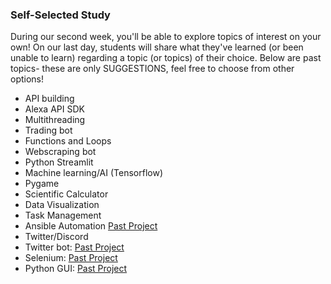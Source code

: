 ### Self-Selected Study

During our second week, you'll be able to explore topics of interest on your own! On our last day, students will share what they've learned (or been unable to learn) regarding a topic (or topics) of their choice. Below are past topics- these are only SUGGESTIONS, feel free to choose from other options!

- API building
- Alexa API SDK
- Multithreading
- Trading bot
- Functions and Loops
- Webscraping bot
- Python Streamlit
- Machine learning/AI (Tensorflow)
- Pygame
- Scientific Calculator
- Data Visualization
- Task Management
- Ansible Automation [Past Project](https://galaxy.ansible.com/rzfeeser/ansible_role_minecraft)
- Twitter/Discord
- Twitter bot: [Past Project](https://github.com/csfeeser/tweets-to-discord) 
- Selenium: [Past Project](https://github.com/csfeeser/8hrsPlease)
- Python GUI: [Past Project](https://github.com/csfeeser/mycode-1/tree/main/PyMom)

<!--
### Week 2 Labs

This is the breakdown of what labs we'll be completing in order to meet our curriculum goals!

**OS Interfacing**

~. Throughout multiple labs

**Web and RESTful APIs**

9\. RESTful Open APIs\
10\. RESTful Open APIs with requests\
11\. requests library - Open APIs\
12\. APIs and Dev Keys\
13\. RESTful APIs and Dev Keys\
14\. requests library - API keys\
15\. requests library - GET vs POST to REST APIs\
16\. requests library - RESTful GET and JSON parsing\
26\. API Tokens and Subjects

**Python Protocol Clients (Paramiko/Netmiko)**

20\. Paramiko SFTP with UN and PW\
21\. Paramiko SSH with RSA\
22\. Scripting Commands over SSH

**JSON, YAML, XML, CSV and Excel**

6\. Python Data to JSON file\
7\. Python Data to YAML file\
24\. pandas dataframes - MS Excel, csv, json, HTML and beyond\
33\. CSV data - Standard Library and pandas dataframes

**Generating and Sending Emails**

36\. Automating SMTP and Extented SMTP

**Dates and Times**

25\. Timestamping - import time datetime

**Python Regular Expression**

27\. Use RegEx to Search Text\
28\. Search and Replace Data\
29\. Compiling RegEx Search Objects\
30\. Testing if a Match Exists

**Web API Design with Flask/SQLite**

38\. Construct a SimpleHTTPServer and HTTP Client\
39\. Building APIs with Python\
40\. Flask APIs and Jinja2\
41\. Flask APIs and Cookies\
42\. Flask Sessions\
43\. Flask Redirection, Errors, and API Limiting\
44\. Flask Uploading and Downloading Files\
45\. Learning sqlite3\
46\. Tracking API Data with sqlite3\
47\. Tracking Inventory with sqlite\
51\. Swagger

**Ansible**

~\. Alternate Course Content

**Processes, Threads, Asynchronous Programming**

53\. Working With Threads\
54\. The Multiprocessing Module\
55\. Queues and Pipes\
56\. Introduction to Async IO

**Cool Stuff**

17\. etcd and RESTful Client-side Design\
18\. try and except\
19\. getpass - Secure Password Retrieval\
23\. Argument Parsing\
31\. Getting sorted()\
32\. Sort Stability and Complex Sorts\
34\. Unpacking Arguments\
35\. XML Parsing with ElementTree\
37\. Archive with zipfile\
49\. Logging API Behavior\
50\. Packaging Python Projects
-->
